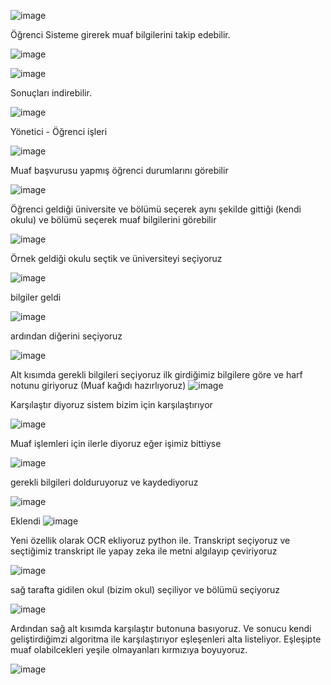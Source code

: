![image](https://github.com/user-attachments/assets/0484912b-2230-4ea0-bb1a-1fbc8ba87ffa)

Öğrenci Sisteme girerek muaf bilgilerini takip edebilir.

![image](https://github.com/user-attachments/assets/e4a9ed26-b882-4c71-b9a8-d2b90e29877d)

![image](https://github.com/user-attachments/assets/3146a43e-c2f6-4f94-9ad3-575021d7c78e)

Sonuçları indirebilir.

![image](https://github.com/user-attachments/assets/03445c33-b7d3-4ae7-bd6f-433c02f6e2bc)

Yönetici - Öğrenci işleri

![image](https://github.com/user-attachments/assets/13103c9d-bb51-41bb-b9af-b0b08f9e04b0)

Muaf başvurusu yapmış öğrenci durumlarını görebilir

![image](https://github.com/user-attachments/assets/b2c4f1cc-6572-4bdb-a386-cc268b413e2e)

Öğrenci geldiği üniversite ve bölümü seçerek aynı şekilde gittiği (kendi okulu) ve bölümü seçerek muaf bilgilerini görebilir

![image](https://github.com/user-attachments/assets/9eed042a-7b01-43ee-b14c-be12aab02e24)

Örnek geldiği okulu seçtik ve üniversiteyi seçiyoruz

![image](https://github.com/user-attachments/assets/02c825cd-3e27-403d-9ab3-c6eaa670ee0e)

bilgiler geldi

![image](https://github.com/user-attachments/assets/f3c26b87-fe77-4b9b-9e95-446fa50af3c1)

ardından diğerini seçiyoruz

![image](https://github.com/user-attachments/assets/ae1898e0-8c47-4711-994b-b575e9f3b49d)

Alt kısımda gerekli bilgileri seçiyoruz ilk girdiğimiz bilgilere göre ve harf notunu giriyoruz
(Muaf kağıdı hazırlıyoruz)
![image](https://github.com/user-attachments/assets/d0219db4-88f0-4d3f-b888-5d926abd7124)

Karşılaştır diyoruz sistem bizim için karşılaştırıyor

![image](https://github.com/user-attachments/assets/6b3dc6ec-7061-4021-914e-7e4a66ddfe09)

Muaf işlemleri için ilerle diyoruz eğer işimiz bittiyse

![image](https://github.com/user-attachments/assets/eccde010-0d60-4998-baf2-49acd77e6cc1)

gerekli bilgileri dolduruyoruz ve kaydediyoruz

![image](https://github.com/user-attachments/assets/58e42568-078a-415c-9ac8-a777f76867fe)

Eklendi
![image](https://github.com/user-attachments/assets/264090cf-5dbd-4b18-8870-a977268ad1d6)


Yeni özellik olarak OCR ekliyoruz python ile. Transkript seçiyoruz ve seçtiğimiz transkript  ile yapay zeka ile metni algılayıp çeviriyoruz

![image](https://github.com/user-attachments/assets/c84a25ee-a66c-47a5-8038-01d880e194ed)


sağ tarafta gidilen okul (bizim okul) seçiliyor ve bölümü seçiyoruz 

![image](https://github.com/user-attachments/assets/ca50e9e6-7f29-4652-a6a8-69234d75d778)

Ardından sağ alt kısımda karşılaştır butonuna basıyoruz. Ve sonucu kendi geliştirdiğimzi algoritma ile karşılaştırıyor eşleşenleri alta listeliyor. Eşleşipte muaf olabilcekleri yeşile olmayanları kırmızıya boyuyoruz.

![image](https://github.com/user-attachments/assets/3a98a932-9fac-4ed4-9d46-75e856f589ec)


